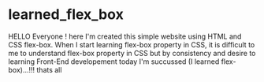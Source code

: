 # learned_flex_box
HELLO Everyone ! here I'm created this simple website using HTML and CSS flex-box. When I start learning flex-box property in CSS, it is difficult to me to understand flex-box property in CSS but by consistency and desire to learning Front-End developement today I'm succussed (I learned flex-box)...!!!  thats all
